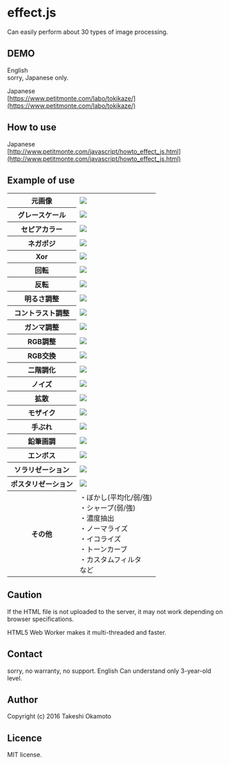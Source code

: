 # effect.js
Can easily perform about 30 types of  image processing.
## DEMO
English  
sorry, Japanese only.

Japanese  
[https://www.petitmonte.com/labo/tokikaze/](https://www.petitmonte.com/labo/tokikaze/)  

## How to use 

Japanese  
[http://www.petitmonte.com/javascript/howto_effect_js.html](http://www.petitmonte.com/javascript/howto_effect_js.html)  
  
## Example of use 

<p></p>
<table>
  <tr><th>元画像</th><td><img src="https://github.com/TakeshiOkamoto/effect.js/blob/master/images/howto_effect_js_1.jpg" /></td></tr>
  <tr><th>グレースケール</th><td><img src="https://github.com/TakeshiOkamoto/effect.js/blob/master/images/howto_effect_js_2.jpg" /></td></tr>
  <tr><th>セピアカラー</th><td><img src="https://github.com/TakeshiOkamoto/effect.js/blob/master/images/howto_effect_js_3.jpg" /></td></tr>
  <tr><th>ネガポジ</th><td><img src="https://github.com/TakeshiOkamoto/effect.js/blob/master/images/howto_effect_js_4.jpg" /></td></tr>
  <tr><th>Xor</th><td><img src="https://github.com/TakeshiOkamoto/effect.js/blob/master/images/howto_effect_js_5.jpg" /></td></tr>
  <tr><th>回転</th><td><img src="https://github.com/TakeshiOkamoto/effect.js/blob/master/images/howto_effect_js_6.jpg" /></td></tr>
  <tr><th>反転</th><td><img src="https://github.com/TakeshiOkamoto/effect.js/blob/master/images/howto_effect_js_7.jpg" /></td></tr>
  <tr><th>明るさ調整</th><td><img src="https://github.com/TakeshiOkamoto/effect.js/blob/master/images/howto_effect_js_8.jpg" /></td></tr>
  <tr><th>コントラスト調整</th><td><img src="https://github.com/TakeshiOkamoto/effect.js/blob/master/images/howto_effect_js_9.jpg" /></td></tr>
  <tr><th>ガンマ調整</th><td><img src="https://github.com/TakeshiOkamoto/effect.js/blob/master/images/howto_effect_js_10.jpg" /></td></tr>

  <tr><th>RGB調整</th><td><img src="https://github.com/TakeshiOkamoto/effect.js/blob/master/images/howto_effect_js_11.jpg" /></td></tr>
  <tr><th>RGB交換</th><td><img src="https://github.com/TakeshiOkamoto/effect.js/blob/master/images/howto_effect_js_12.jpg" /></td></tr>
  <tr><th>二階調化</th><td><img src="https://github.com/TakeshiOkamoto/effect.js/blob/master/images/howto_effect_js_13.png" /></td></tr>
  <tr><th>ノイズ</th><td><img src="https://github.com/TakeshiOkamoto/effect.js/blob/master/images/howto_effect_js_14.jpg" /></td></tr>
  <tr><th>拡散</th><td><img src="https://github.com/TakeshiOkamoto/effect.js/blob/master/images/howto_effect_js_15.jpg" /></td></tr>
  <tr><th>モザイク</th><td><img src="https://github.com/TakeshiOkamoto/effect.js/blob/master/images/howto_effect_js_16.jpg" /></td></tr>
  <tr><th>手ぶれ</th><td><img src="https://github.com/TakeshiOkamoto/effect.js/blob/master/images/howto_effect_js_17.jpg" /></td></tr>
  <tr><th>鉛筆画調</th><td><img src="https://github.com/TakeshiOkamoto/effect.js/blob/master/images/howto_effect_js_18.jpg" /></td></tr>
  <tr><th>エンボス</th><td><img src="https://github.com/TakeshiOkamoto/effect.js/blob/master/images/howto_effect_js_19.jpg" /></td></tr>
  <tr><th>ソラリゼーション</th><td><img src="https://github.com/TakeshiOkamoto/effect.js/blob/master/images/howto_effect_js_20.jpg" /></td></tr>
  <tr><th>ポスタリゼーション</th><td><img src="https://github.com/TakeshiOkamoto/effect.js/blob/master/images/howto_effect_js_21.jpg" /></td></tr>
  <tr><th>その他</th><td>・ぼかし(平均化/弱/強)<br />・シャープ(弱/強)<br />・濃度抽出<br />・ノーマライズ<br />・イコライズ<br />・トーンカーブ<br />・カスタムフィルタ<br />など</td></tr>
</table>
<p></p>

## Caution
If the HTML file is not uploaded to the server, it may not work depending on browser specifications.

HTML5 Web Worker makes it multi-threaded and faster.

## Contact
sorry, no warranty, no support. English Can understand only 3-year-old level.  

## Author
Copyright (c) 2016 Takeshi Okamoto

## Licence
MIT license.  
